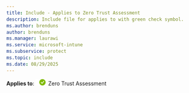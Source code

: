 ```yaml
---
title: Include - Applies to Zero Trust Assessment
description: Include file for applies to with green check symbol.
ms.author: brenduns
author: brenduns
ms.manager: laurawi
ms.service: microsoft-intune
ms.subservice: protect
ms.topic: include
ms.date: 08/29/2025
---
```


**Applies to**: ![Green circle with a white check mark symbol.](../secure-recommendations/applies-to-yes.png) Zero Trust Assessment
 